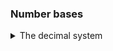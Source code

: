 ### Number bases

<details>
  <summary>The decimal system</summary>

---

When we use 10 as a base we say we are writing in the `decimal system`.
We denote numbers numbers in base 10 with small subscript, for example

5192<sub>10</sub> = 5000 + 100 + 90 + 2 =

= 5(1000) + 1(100) + 9(10) + 2(1) =

= 5(10<sup>3</sup>) + 1(10<sup>2</sup>) + 9(10<sup>1</sup>) + 2(10<sup>0</sup>)

</details>
